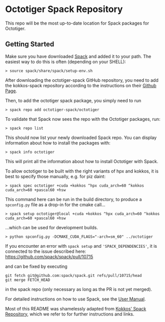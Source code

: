 # Octotiger Spack Repository

This repo will be the most up-to-date location for Spack packages for Octotiger.

## Getting Started

Make sure you have downloaded [Spack](https://github.com/spack/spack) and added it to your path.
The easiest way to do this is often (depending on your SHELL):
````
> source spack/share/spack/setup-env.sh
````

After downloading the octotiger-spack GitHub repository, you need to add the kokkos-spack repository according to the instructions on their [Github Page](https://github.com/kokkos/kokkos-spack).

Then, to add the octotiger spack package, you simply need to run
````
> spack repo add octotiger-spack/octotiger
````

To validate that Spack now sees the repo with the Octotiger packages, run:
````
> spack repo list
````
This should now list your newly downloaded Spack repo.
You can display information about how to install the packages with:
````
> spack info octotiger
````
This will print all the information about how to install Octotiger with Spack.

To allow octotiger to be built with the right variants of hpx and kokkos, it is best to specify those manually, e.g. for piz daint:
````
> spack spec octotiger +cuda +kokkos ^hpx cuda_arch=60 ^kokkos cuda_arch=60 +pascal60 +hsw
````

This command here can be run in the build directory, to produce a `spconfig.py` file as a drop-in for the cmake call...
````
> spack setup octotiger@local +cuda +kokkos ^hpx cuda_arch=60 ^kokkos cuda_arch=60 +pascal60 +hsw
````

...which can be used for development builds.
````
> python spconfig.py -DCMAKE_CUDA_FLAGS="-arch=sm_60" ../octotiger
````

If you encounter an error with `spack setup` and `'SPACK_DEPENDENCIES'`, it is connected to the issue described here:
https://github.com/spack/spack/pull/10715

and can be fixed by executing
````
git fetch git@github.com:spack/spack.git refs/pull/10715/head
git merge FETCH_HEAD
````
in the spack repo (only necessary as long as the PR is not yet merged).

For detailed instructions on how to use Spack, see the [User Manual](https://spack.readthedocs.io).

Most of this README was shamelessly adapted from [Kokkos' Spack Repository](https://github.com/kokkos/kokkos-spack), which we refer to for further instructions and links.
